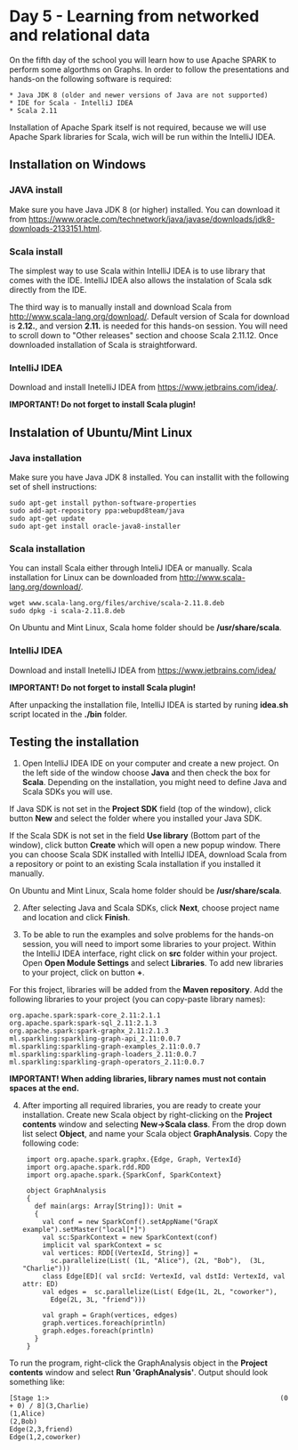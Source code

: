 # Day 5 - Learning from networked and relational data

On the fifth day of the school you will learn how to use Apache SPARK to perform some algorthms on Graphs. In order to follow the presentations and hands-on the following software is required:

	* Java JDK 8 (older and newer versions of Java are not supported)
  	* IDE for Scala - IntelliJ IDEA
	* Scala 2.11
	
Installation of Apache Spark itself is not required, because we will use Apache Spark libraries for Scala, wich will be run within the IntelliJ IDEA.
  
## Installation on Windows
  
### JAVA install
Make sure you have Java JDK 8 (or higher) installed. You can download it from https://www.oracle.com/technetwork/java/javase/downloads/jdk8-downloads-2133151.html.
	
### Scala install
The simplest way to use Scala within IntelliJ IDEA is to use library that comes with the IDE. IntelliJ IDEA also allows the instalation of Scala sdk directly from the IDE.

The third way is to manually install and download Scala from http://www.scala-lang.org/download/. Default version of Scala for download is __2.12.__, and version __2.11.__ is needed for this hands-on session. You will need to scroll down to "Other releases" section and choose Scala 2.11.12. Once downloaded installation of Scala is straightforward.
	
### IntelliJ IDEA
Download and install InetelliJ IDEA from https://www.jetbrains.com/idea/.

__IMPORTANT! Do not forget to install Scala plugin!__

## Instalation of Ubuntu/Mint Linux

### Java installation
Make sure you have Java JDK 8 installed. You can installit with the following set of shell instructions:
	
	sudo apt-get install python-software-properties
	sudo add-apt-repository ppa:webupd8team/java
	sudo apt-get update
	sudo apt-get install oracle-java8-installer
	
### Scala installation
You can install Scala either through InteliJ IDEA or manually. Scala installation for Linux can be downloaded from http://www.scala-lang.org/download/.
	
	wget www.scala-lang.org/files/archive/scala-2.11.8.deb
	sudo dpkg -i scala-2.11.8.deb
	
On Ubuntu and Mint Linux, Scala home folder should be __/usr/share/scala__.

### IntelliJ IDEA
Download and install InetelliJ IDEA from https://www.jetbrains.com/idea/ 

__IMPORTANT! Do not forget to install Scala plugin!__

After unpacking the installation file, IntelliJ IDEA is started by runing __idea.sh__ script located in the __./bin__ folder.

## Testing the installation
1. Open IntelliJ IDEA IDE on your computer and create a new project. On the left side of the window choose __Java__ and then check the box for __Scala__. Depending on the installation, you might need to define Java and Scala SDKs you will use.

If Java SDK is not set in the __Project SDK__ field (top of the window), click button __New__ and select the folder where you installed your Java SDK.

If the Scala SDK is not set in the field __Use library__ (Bottom part of the window), click button __Create__ which will open a new popup window. There you can choose Scala SDK installed with IntelliJ IDEA, download Scala from a repository or point to an existing Scala installation if you installed it manually.

On Ubuntu and Mint Linux, Scala home folder should be __/usr/share/scala__.

2. After selecting Java and Scala SDKs, click __Next__, choose project name and location and click __Finish__.

3. To be able to run the examples and solve problems for the hands-on session, you will need to import some libraries to your project. Within the IntelliJ IDEA interface, right click on __src__ folder within your project. Open __Open Module Settings__ and select __Libraries__. To add new libraries to your project, click on button __+__.

For this froject, libraries will be added from the __Maven repository__. Add the following libraries to your project (you can copy-paste library names):

	org.apache.spark:spark-core_2.11:2.1.1
	org.apache.spark:spark-sql_2.11:2.1.3
	org.apache.spark:spark-graphx_2.11:2.1.3
	ml.sparkling:sparkling-graph-api_2.11:0.0.7
	ml.sparkling:sparkling-graph-examples_2.11:0.0.7
	ml.sparkling:sparkling-graph-loaders_2.11:0.0.7
	ml.sparkling:sparkling-graph-operators_2.11:0.0.7

__IMPORTANT! When adding libraries, library names must not contain spaces at the end.__

4. After importing all required libraries, you are ready to create your installation. Create new Scala object by right-clicking on the __Project contents__ window and selecting __New->Scala class__. From the drop down list select __Object__, and name your Scala object __GraphAnalysis__. Copy the following code:


		import org.apache.spark.graphx.{Edge, Graph, VertexId}
		import org.apache.spark.rdd.RDD
		import org.apache.spark.{SparkConf, SparkContext}

		object GraphAnalysis
		{
		  def main(args: Array[String]): Unit =
		  {
		    val conf = new SparkConf().setAppName("GrapX example").setMaster("local[*]")
		    val sc:SparkContext = new SparkContext(conf)
		    implicit val sparkContext = sc
		    val vertices: RDD[(VertexId, String)] =
		      sc.parallelize(List( (1L, "Alice"), (2L, "Bob"),  (3L, "Charlie")))
		    class Edge[ED]( val srcId: VertexId, val dstId: VertexId, val attr: ED)
		    val edges =  sc.parallelize(List( Edge(1L, 2L, "coworker"),
		      Edge(2L, 3L, "friend")))

		    val graph = Graph(vertices, edges)
		    graph.vertices.foreach(println)
		    graph.edges.foreach(println)
		  }
		}

To run the program, right-click the GraphAnalysis object in the __Project contents__ window and select __Run 'GraphAnalysis'__. Output should look something like:

	[Stage 1:>                                                          (0 + 0) / 8](3,Charlie)
	(1,Alice)
	(2,Bob)
	Edge(2,3,friend)
	Edge(1,2,coworker)
